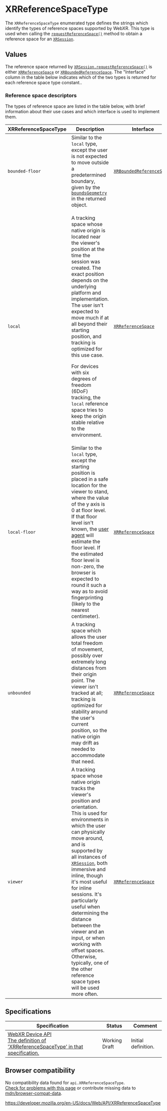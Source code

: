 XRReferenceSpaceType
====================

The `XRReferenceSpaceType` enumerated type defines the strings which identify the types of reference spaces supported by WebXR. This type is used when calling the [`requestReferenceSpace()`](xrsession/requestreferencespace) method to obtain a reference space for an [`XRSession`](xrsession).

Values
------

The reference space returned by [`XRSession.requestReferenceSpace()`](xrsession/requestreferencespace) is either [`XRReferenceSpace`](xrreferencespace) or [`XRBoundedReferenceSpace`](xrboundedreferencespace). The "Interface" column in the table below indicates which of the two types is returned for each reference space type constant..

### Reference space descriptors

The types of reference space are listed in the table below, with brief information about their use cases and which interface is used to implement them.

<table><colgroup><col style="width: 33%" /><col style="width: 33%" /><col style="width: 33%" /></colgroup><thead><tr class="header"><th>XRReferenceSpaceType</th><th>Description</th><th>Interface</th></tr></thead><tbody><tr class="odd"><td><span id="bounded-floor"><code>bounded-floor</code></span></td><td>Similar to the <code>local</code> type, except the user is not expected to move outside a predetermined boundary, given by the <a href="xrboundedreferencespace/boundsgeometry"><code>boundsGeometry</code></a> in the returned object.</td><td><a href="xrboundedreferencespace"><code>XRBoundedReferenceSpace</code></a></td></tr><tr class="even"><td><span id="local"><code>local</code></span></td><td><p>A tracking space whose native origin is located near the viewer's position at the time the session was created. The exact position depends on the underlying platform and implementation. The user isn't expected to move much if at all beyond their starting position, and tracking is optimized for this use case.</p><p>For devices with six degrees of freedom (6DoF) tracking, the <code>local</code> reference space tries to keep the origin stable relative to the environment.</p></td><td><a href="xrreferencespace"><code>XRReferenceSpace</code></a></td></tr><tr class="odd"><td><span id="local-floor"><code>local-floor</code></span></td><td>Similar to the <code>local</code> type, except the starting position is placed in a safe location for the viewer to stand, where the value of the y axis is 0 at floor level. If that floor level isn't known, the <a href="https://developer.mozilla.org/en-US/docs/Glossary/User_agent">user agent</a> will estimate the floor level. If the estimated floor level is non-zero, the browser is expected to round it such a way as to avoid fingerprinting (likely to the nearest centimeter).</td><td><a href="xrreferencespace"><code>XRReferenceSpace</code></a></td></tr><tr class="even"><td><span id="unbounded"><code>unbounded</code></span></td><td>A tracking space which allows the user total freedom of movement, possibly over extremely long distances from their origin point. The viewer isn't tracked at all; tracking is optimized for stability around the user's current position, so the native origin may drift as needed to accommodate that need.</td><td><a href="xrreferencespace"><code>XRReferenceSpace</code></a></td></tr><tr class="odd"><td><span id="viewer"><code>viewer</code></span></td><td>A tracking space whose native origin tracks the viewer's position and orientation. This is used for environments in which the user can physically move around, and is supported by all instances of <a href="xrsession"><code>XRSession</code></a>, both immersive and inline, though it's most useful for inline sessions. It's particularly useful when determining the distance between the viewer and an input, or when working with offset spaces. Otherwise, typically, one of the other reference space types will be used more often.</td><td><a href="xrreferencespace"><code>XRReferenceSpace</code></a></td></tr></tbody></table>

Specifications
--------------

<table><thead><tr class="header"><th>Specification</th><th>Status</th><th>Comment</th></tr></thead><tbody><tr class="odd"><td><a href="https://immersive-web.github.io/webxr/#enumdef-xrreferencespacetype">WebXR Device API<br />
<span class="small">The definition of 'XRReferenceSpaceType' in that specification.</span></a></td><td><span class="spec-wd">Working Draft</span></td><td>Initial definition.</td></tr></tbody></table>

Browser compatibility
---------------------

No compatibility data found for `api.XRReferenceSpaceType`.  
[Check for problems with this page](#on-github) or contribute missing data to [mdn/browser-compat-data](https://github.com/mdn/browser-compat-data).

<a href="https://developer.mozilla.org/en-US/docs/Web/API/XRReferenceSpaceType" class="_attribution-link">https://developer.mozilla.org/en-US/docs/Web/API/XRReferenceSpaceType</a>

